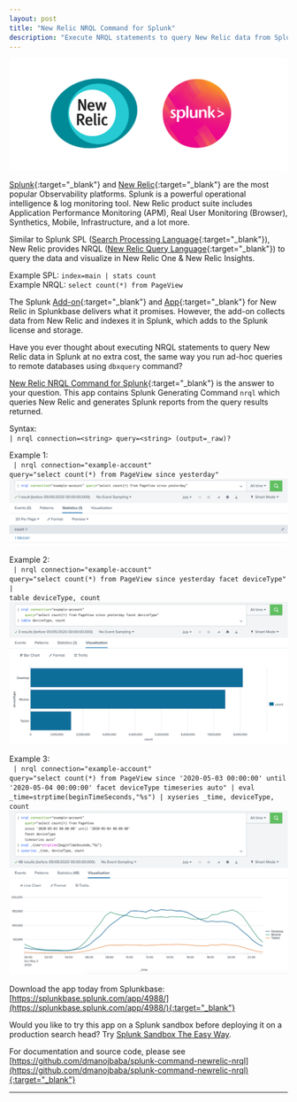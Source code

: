 ```yaml
---
layout: post
title: "New Relic NRQL Command for Splunk"
description: "Execute NRQL statements to query New Relic data from Splunk at no extra cost."
---
```

<img class="w-100" src="/assets/images/p201.png" alt="{{ page.title }}">

[Splunk](https://www.splunk.com){:target="_blank"} and [New Relic](https://newrelic.com/){:target="_blank"} are the most popular Observability platforms. Splunk is a powerful operational intelligence & log monitoring tool. New Relic product suite includes Application Performance Monitoring (APM), Real User Monitoring (Browser), Synthetics, Mobile, Infrastructure, and a lot more.

Similar to Splunk SPL ([Search Processing Language](https://docs.splunk.com/Documentation/Splunk/latest/SearchReference/WhatsInThisManual){:target="_blank"}), New Relic provides NRQL ([New Relic Query Language](https://docs.newrelic.com/docs/query-data/nrql-new-relic-query-language/getting-started/introduction-nrql){:target="_blank"}) to query the data and visualize in New Relic One & New Relic Insights. 

Example SPL: `index=main | stats count` <br/>Example NRQL: `select count(*) from PageView`

The Splunk [Add-on](https://splunkbase.splunk.com/app/3465/){:target="_blank"} and [App](https://splunkbase.splunk.com/app/3466/){:target="_blank"} for New Relic in Splunkbase delivers what it promises. However, the add-on collects data from New Relic and indexes it in Splunk, which adds to the Splunk license and storage. 

Have you ever thought about executing NRQL statements to query New Relic data in Splunk at no extra cost, the same way you run ad-hoc queries to remote databases using `dbxquery` command?

[New Relic NRQL Command for Splunk](https://splunkbase.splunk.com/app/4988/){:target="_blank"} is the answer to your question. This app contains Splunk Generating Command `nrql` which queries New Relic and generates Splunk reports from the query results returned.

Syntax:<br/>
`| nrql connection=<string> query=<string> (output=_raw)?`

Example 1:<br/>
<code>
| nrql connection="example-account" query="select count(*) from PageView since yesterday"
</code>
<br/>
<img class="w-100" src="/assets/images/p202.png" alt="nrql">

Example 2:<br/>
<code>
| nrql connection="example-account" query="select count(*) from PageView since yesterday facet deviceType" 
| table deviceType, count
</code>
<br/>
<img class="w-100" src="/assets/images/p203.png" alt="nrql">

Example 3:<br/>
<code>
| nrql connection="example-account" query="select count(*) from PageView 
since '2020-05-03 00:00:00' until '2020-05-04 00:00:00' 
facet deviceType timeseries auto" 
| eval _time=strptime(beginTimeSeconds,"%s")
| xyseries _time, deviceType, count
</code>
<br/>
<img class="w-100" src="/assets/images/p204.png" alt="nrql">

Download the app today from Splunkbase: [https://splunkbase.splunk.com/app/4988/](https://splunkbase.splunk.com/app/4988/){:target="_blank"}

Would you like to try this app on a Splunk sandbox before deploying it on a production search head? Try [Splunk Sandbox The Easy Way](/docker-splunk-minion.html).

For documentation and source code, please see [https://github.com/dmanojbaba/splunk-command-newrelic-nrql](https://github.com/dmanojbaba/splunk-command-newrelic-nrql){:target="_blank"}

---